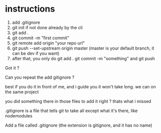 # instructions

1. add .gitignore
2. git init if not done already by the cli
3. git add .
4. git commit -m "first commit"
5. git remote add origin "your repo url"
6. git push --set-upstream origin master (master is your default branch, it can be dev if you want)
7. after that, you only do git add . git commit -m "something" and git push

Got it ?

Can you repeat the add gitignore ?

best if you do it in front of me, and i guide you
it won't take long.
we can on the same project


you did something there in those files to add it right ? thats what i missed

.gitignore is a file that tells git to take all except what it's there, like nodemodules

Add a file called .gitignore (the extension is gitignore, and it has no name)
